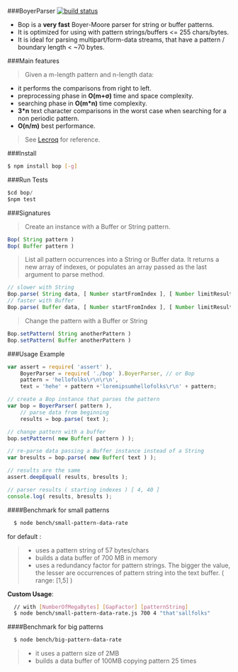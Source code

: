 ###BoyerParser 
[![build status](https://secure.travis-ci.org/rootslab/bop.png)](http://travis-ci.org/rootslab/bop)
 * Bop is a __very fast__ Boyer-Moore parser for string or buffer patterns.
 * It is optimized for using with pattern strings/buffers <= 255 chars/bytes.
 * It is ideal for parsing multipart/form-data streams, that have a pattern / boundary length < ~70 bytes.

###Main features

> Given a m-length pattern and n-length data:

- it performs the comparisons from right to left.
- preprocessing phase in __O(m+σ)__ time and space complexity.
- searching phase in __O(m*n)__ time complexity.
- __3*n__ text character comparisons in the worst case when searching for a non periodic pattern.
- __O(n/m)__ best performance.

> See [Lecroq](http://www-igm.univ-mlv.fr/~lecroq/string/node14.html) for reference.


###Install
```bash
$ npm install bop [-g]
```
###Run Tests

```javascript
$cd bop/
$npm test
```
###Signatures

> Create an instance with a Buffer or String pattern. 

```javascript
Bop( String pattern )
Bop( Buffer pattern )
```

> List all pattern occurrences into a String or Buffer data.
> It returns a new array of indexes, or populates an array passed as the last argument to parse method.

```javascript
// slower with String
Bop.parse( String data, [ Number startFromIndex ], [ Number limitResultsTo ], [ Array array ] ) : []
// faster with Buffer
Bop.parse( Buffer data, [ Number startFromIndex ], [ Number limitResultsTo ], [ Array array ] ) : []
```

> Change the pattern with a Buffer or String

```javascript
Bop.setPattern( String anotherPattern )
Bop.setPattern( Buffer anotherPattern )
```

###Usage Example

```javascript
var assert = require( 'assert' ),
    BoyerParser = require( './bop' ).BoyerParser, // or Bop
    pattern = 'hellofolks\r\n\r\n',
    text = 'hehe' + pattern +'loremipsumhellofolks\r\n' + pattern;

// create a Bop instance that parses the pattern
var bop = BoyerParser( pattern ),
	// parse data from beginning
	results = bop.parse( text );

// change pattern with a buffer
bop.setPattern( new Buffer( pattern ) );

// re-parse data passing a Buffer instance instead of a String
var bresults = bop.parse( new Buffer( text ) );

// results are the same
assert.deepEqual( results, bresults );

// parser results ( starting indexes ) [ 4, 40 ]
console.log( results, bresults );
```

####Benchmark for small patterns

```bash
  $ node bench/small-pattern-data-rate
```
for default :

> - uses a pattern string of 57 bytes/chars
> - builds a data buffer of 700 MB in memory
> - uses a redundancy factor for pattern strings. The bigger the value, 
the lesser are occurrences of pattern string into the text buffer. ( range: [1,5] )

 **Custom Usage**:

```bash
  // with [NumberOfMegaBytes] [GapFactor] [patternString]
  $ node bench/small-pattern-data-rate.js 700 4 "that'sallfolks"
```

####Benchmark for big patterns

```bash
  $ node bench/big-pattern-data-rate
```

> - it uses a pattern size of 2MB
> - builds a data buffer of 100MB copying pattern 25 times
